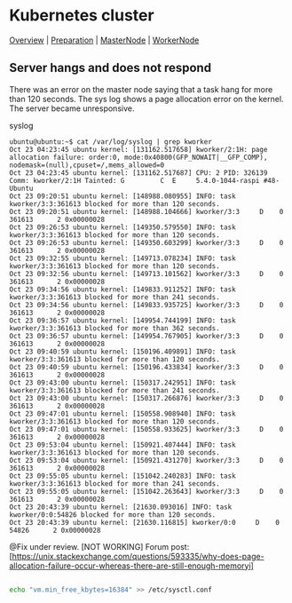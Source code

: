 # Kubernetes cluster

[Overview](README.md) | [Preparation](preparation.md) | [MasterNode](master_node.md) | [WorkerNode](worker_node.md)





## Server hangs and does not respond

There was an error on the master node saying that a
task hang for more than 120 seconds. The sys log shows a page allocation error on the kernel. The server became unresponsive.

syslog
```log
ubuntu@ubuntu:~$ cat /var/log/syslog | grep kworker
Oct 23 04:23:45 ubuntu kernel: [131162.517658] kworker/2:1H: page allocation failure: order:0, mode:0x40800(GFP_NOWAIT|__GFP_COMP), nodemask=(null),cpuset=/,mems_allowed=0
Oct 23 04:23:45 ubuntu kernel: [131162.517687] CPU: 2 PID: 326139 Comm: kworker/2:1H Tainted: G         C  E     5.4.0-1044-raspi #48-Ubuntu
Oct 23 09:20:51 ubuntu kernel: [148988.080955] INFO: task kworker/3:3:361613 blocked for more than 120 seconds.
Oct 23 09:20:51 ubuntu kernel: [148988.104666] kworker/3:3     D    0 361613      2 0x00000028
Oct 23 09:26:53 ubuntu kernel: [149350.579550] INFO: task kworker/3:3:361613 blocked for more than 120 seconds.
Oct 23 09:26:53 ubuntu kernel: [149350.603299] kworker/3:3     D    0 361613      2 0x00000028
Oct 23 09:32:55 ubuntu kernel: [149713.078234] INFO: task kworker/3:3:361613 blocked for more than 120 seconds.
Oct 23 09:32:56 ubuntu kernel: [149713.101562] kworker/3:3     D    0 361613      2 0x00000028
Oct 23 09:34:56 ubuntu kernel: [149833.911252] INFO: task kworker/3:3:361613 blocked for more than 241 seconds.
Oct 23 09:34:56 ubuntu kernel: [149833.935725] kworker/3:3     D    0 361613      2 0x00000028
Oct 23 09:36:57 ubuntu kernel: [149954.744199] INFO: task kworker/3:3:361613 blocked for more than 362 seconds.
Oct 23 09:36:57 ubuntu kernel: [149954.767905] kworker/3:3     D    0 361613      2 0x00000028
Oct 23 09:40:59 ubuntu kernel: [150196.409891] INFO: task kworker/3:3:361613 blocked for more than 120 seconds.
Oct 23 09:40:59 ubuntu kernel: [150196.433834] kworker/3:3     D    0 361613      2 0x00000028
Oct 23 09:43:00 ubuntu kernel: [150317.242951] INFO: task kworker/3:3:361613 blocked for more than 241 seconds.
Oct 23 09:43:00 ubuntu kernel: [150317.266876] kworker/3:3     D    0 361613      2 0x00000028
Oct 23 09:47:01 ubuntu kernel: [150558.908940] INFO: task kworker/3:3:361613 blocked for more than 120 seconds.
Oct 23 09:47:01 ubuntu kernel: [150558.933625] kworker/3:3     D    0 361613      2 0x00000028
Oct 23 09:53:04 ubuntu kernel: [150921.407444] INFO: task kworker/3:3:361613 blocked for more than 120 seconds.
Oct 23 09:53:04 ubuntu kernel: [150921.431270] kworker/3:3     D    0 361613      2 0x00000028
Oct 23 09:55:05 ubuntu kernel: [151042.240283] INFO: task kworker/3:3:361613 blocked for more than 241 seconds.
Oct 23 09:55:05 ubuntu kernel: [151042.263643] kworker/3:3     D    0 361613      2 0x00000028
Oct 23 20:43:39 ubuntu kernel: [21630.093016] INFO: task kworker/0:0:54826 blocked for more than 120 seconds.
Oct 23 20:43:39 ubuntu kernel: [21630.116815] kworker/0:0     D    0 54826      2 0x00000028

```

@Fix under review. [NOT WORKING]
Forum post: [https://unix.stackexchange.com/questions/593335/why-does-page-allocation-failure-occur-whereas-there-are-still-enough-memoryi]

```bash

echo "vm.min_free_kbytes=16384" >> /etc/sysctl.conf

```

<!-- Try this Clear cache, ram memeory buffer and swap
 https://www.tecmint.com/clear-ram-memory-cache-buffer-and-swap-space-on-linux/ -->